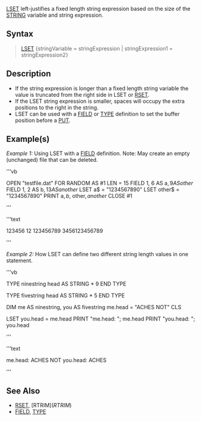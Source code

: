 [LSET](LSET) left-justifies a fixed length string expression based on the size of the [STRING](STRING) variable and string expression.


## Syntax

>  [LSET](LSET) {stringVariable = stringExpression | stringExpression1 = stringExpression2}


## Description

* If the string expression is longer than a fixed length string variable the value is truncated from the right side in LSET or [RSET](RSET).
* If the LSET string expression is smaller, spaces will occupy the extra positions to the right in the string. 
* LSET can be used with a [FIELD](FIELD) or [TYPE](TYPE) definition to set the buffer position before a [PUT](PUT).


## Example(s)

*Example 1:* Using LSET with a [FIELD](FIELD) definition. Note: May create an empty (unchanged) file that can be deleted.

'''vb

OPEN "testfile.dat" FOR RANDOM AS #1 LEN = 15
FIELD 1, 6 AS a$, 9 AS other$
FIELD 1, 2 AS b$, 13 AS another$
LSET a$ = "1234567890"
LSET other$ = "1234567890"
PRINT a$, b$, other$, another$
CLOSE #1


'''

'''text


123456            12         123456789     3456123456789 

'''



*Example 2:* How LSET can define two different string length values in one statement.

'''vb


TYPE ninestring
head AS STRING * 9
END TYPE

TYPE fivestring
head AS STRING * 5
END TYPE

DIM me AS ninestring, you AS fivestring
me.head = "ACHES NOT"
CLS

LSET you.head = me.head
PRINT "me.head: "; me.head
PRINT "you.head: "; you.head

'''

'''text


me.head: ACHES NOT
you.head: ACHES

'''



## See Also

* [RSET](RSET), [RTRIM$](RTRIM$)
* [FIELD](FIELD), [TYPE](TYPE)




